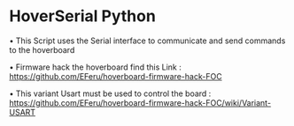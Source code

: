 # HoverSerial Python

 • This Script uses the Serial interface to communicate and send commands to the hoverboard

 • Firmware hack the hoverboard find this Link :
https://github.com/EFeru/hoverboard-firmware-hack-FOC

 • This variant Usart must be used to control the board :
https://github.com/EFeru/hoverboard-firmware-hack-FOC/wiki/Variant-USART
